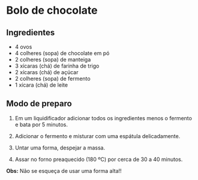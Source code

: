 # Bolo de chocolate

## Ingredientes
- 4 ovos
- 4 colheres (sopa) de chocolate em pó
- 2 colheres (sopa) de manteiga
- 3 xícaras (chá) de farinha de trigo
- 2 xícaras (chá) de açúcar
- 2 colheres (sopa) de fermento
- 1 xícara (chá) de leite


## Modo de preparo

1. Em um liquidificador adicionar todos os ingredientes menos o fermento e bata por 5 minutos.

1. Adicionar o fermento e misturar com uma espátula delicadamente.

1. Untar uma forma, despejar a massa.

1. Assar no forno preaquecido (180 ºC) por cerca de 30 a 40 minutos. 

**Obs:** Não se esqueça de usar uma forma alta!!
